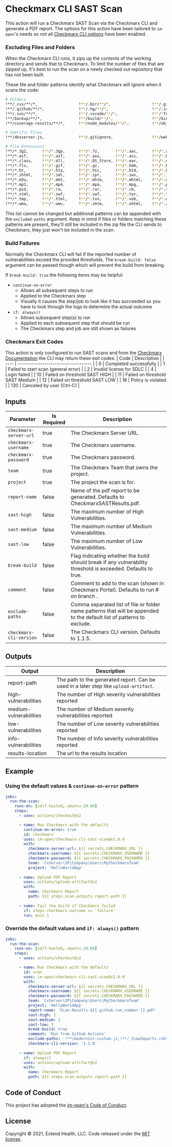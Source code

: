 # Checkmarx CLI SAST Scan

This action will run a Checkmarx SAST Scan via the Checkmarx CLI and generate a PDF report.  The options for this action have been tailored to `im-open`'s needs so not all [Checkmarx CLI options] have been enabled.

### Excluding Files and Folders
When the Checkmarx CLI runs, it zips up the contents of the working directory and sends that to Checkmarx.  To limit the number of files that are zipped up, it's best to run the scan on a newly checked out repository that has not been built.

These file and folder patterns identify what Checkmarx will ignore when it scans the code:
```sh
# Folders
!**/_cvs/**/*,                  !**/.bzr/**/*,                  !**/.git/**/*,             
!**/.github/**/*,               !**/.hg/**/*,                   !**/.idea/**/*, 
!**/.svn/**/*,                  !**/.vscode/**/*,               !**/*Tests*/**/*,     
!**/backup/**/*,                !**/build/**/*,                 !**/bin/**/*,
!**/coverage-results/**/*,      !**/node_modules/**/*,          !**/obj/**/*,

# Specific Files
!**/devserver.js,               !**/.gitignore,                 !**/webpack.config.js, 

# File Extensions
!**/*.3g2,      !**/*.3gp,      !**/*.7z,       !**/*.aac,      !**/*.ahtm,     !**/*.ahtml,
!**/*.aif,      !**/*.asf,      !**/*.asx,      !**/*.avi,      !**/*.bak,      !**/*.bmp,
!**/*.class,    !**/*.dll,      !**/*.DS_Store, !**/*.ear,      !**/*.exe,      !**/*.fhtml,
!**/*.flv,      !**/*.gif,      !**/*.gz,       !**/*.hdm,      !**/*.hdml,     !**/*.hsql,
!**/*.ht,       !**/*.hta,      !**/*.htc,      !**/*.htd,      !**/*.htmls,    !**/*.iff,
!**/*.ihtml,    !**/*.iml,      !**/*.ipr,      !**/*.iws,      !**/*.jar,      !**/*.jpg,
!**/*.m3u,      !**/*.mht,      !**/*.mhtm,     !**/*.mhtml,    !**/*.mid,      !**/*.mov,
!**/*.mp3,      !**/*.mp4,      !**/*.mpa,      !**/*.mpg,      !**/*.pdb,      !**/*.png,
!**/*.psd,      !**/*.ra,       !**/*.rar,      !**/*.rm,       !**/*.ssi,      !**/*.stm,
!**/*.stml,     !**/*.swf,      !**/*.swf,      !**/*.tar,      !**/*.tar.gz,   !**/*.tif,
!**/*.tmp,      !**/*.ttml,     !**/*.txn,      !**/*.vob,      !**/*.war,      !**/*.wav,
!**/*.wma,      !**/*.wmv,      !**/*.xhtm,     !**/*.xhtml,    !**/*.zip
```
  This list cannot be changed but additional patterns can be appended with the `excluded-paths` argument.  Keep in mind if files or folders matching these patterns are present, they'll still be included in the zip file the CLI sends to Checkmarx, they just won't be included in the scan.

### Build Failures
Normally the Checkmarx CLI will fail if the reported number of vulnerabilities exceed the provided thresholds.  The `break-build: false` argument can be passed though which will prevent the build from breaking.  

If `break-build: true` the following items may be helpful:
- `continue-on-error` 
  - Allows all subsequent steps to run  
  - Applied to the Checkmarx step 
  - Visually it causes the step/job to look like it has succeeded so you have to look through the logs to determine the actual outcome
- `if: always()` 
  - Allows subsequent step(s) to run  
  - Applied to each subsequent step that should be run
  - The Checkmarx step and job are still shown as failures 

### Checkmarx Exit Codes
This action is only configured to run SAST scans and from the [Checkmarx Documentation] the CLI may return these exit codes:
| Code | Description                          |
| ---- | ------------------------------------ |
| 0    | Completed successfully               |
| 1    | Failed to start scan (general error) |
| 2    | Invalid license for SDLC             |
| 4    | Login failed                         |
| 10   | Failed on threshold SAST HIGH        |
| 11   | Failed on threshold SAST Medium      |
| 12   | Failed on threshold SAST LOW         |
| 18   | Policy is violated                   |
| 130  | Canceled by user (Ctrl-C)            |


## Inputs

| Parameter               | Is Required | Description                                                                                                                    |
| ----------------------- | ----------- | ------------------------------------------------------------------------------------------------------------------------------ |
| `checkmarx-server-url`  | true        | The Checkmarx Server URL.                                                                                                      |
| `checkmarx-username`    | true        | The Checkmarx username.                                                                                                        |
| `checkmarx-password`    | true        | The Checkmarx password.                                                                                                        |
| `team`                  | true        | The Checkmarx Team that owns the project.                                                                                      |
| `project`               | true        | The project the scan is for.                                                                                                   |
| `report-name`           | false       | Name of the pdf report to be generated.  Defaults to CheckmarxSASTResults.pdf.                                                 |
| `sast-high`             | false       | The maximum number of High Vulnerabilities.                                                                                    |
| `sast-medium`           | false       | The maximum number of Medium Vulnerabilities.                                                                                  |
| `sast-low`              | false       | The maximum number of Low Vulnerabilities.                                                                                     |
| `break-build`           | false       | Flag indicating whether the build should break if any vulnerability threshold is exceeded.  Defaults to true.                  |
| `comment`               | false       | Comment to add to the scan (shown in Checkmarx Portal).  Defaults to *<WorkflowName>* run #*<RunNumber>* on branch *<branch>*. |
| `exclude-paths`         | false       | Comma separated list of file or folder name patterns that will be appended to the default list of patterns to exclude.         |
| `checkmarx-cli-version` | false       | The Checkmarx CLI version.  Defaults to 1.1.5.                                                                                 |

## Outputs

| Output                 | Description                                                                            |
| ---------------------- | -------------------------------------------------------------------------------------- |
| report-path            | The path to the generated report.  Can be used in a later step like `upload-artifact`. |
| high-vulnerabilities   | The number of High severity vulnerabilities reported                                   |
| medium-vulnerabilities | The number of Medium severity vulnerabilities reported                                 |
| low-vulnerabilities    | The number of Low severity vulnerabilities reported                                    |
| info-vulnerabilities   | The number of Info severity vulnerabilities reported                                   |
| results-location       | The url to the results location                                                        |
    

## Example

### Using the default values & `continue-on-error` pattern

```yml
jobs:
  run-the-scan:
    runs-on: [self-hosted, ubuntu-20.04]
    steps:
      - uses: actions/checkout@v2

      - name: Run Checkmarx with the defaults
        continue-on-error: true
        id: checkmarx
        uses: im-open/checkmarx-cli-sast-scan@v1.0.0
        with:
          checkmarx-server-url: ${{ secrets.CHECKMARX_URL }}
          checkmarx-username: ${{ secrets.CHECKMARX_USERNAME }} 
          checkmarx-password: ${{ secrets.CHECKMARX_PASSWORD }}
          team: 'CxServer\SP\Company\Users\MyCheckmarxTeam'
          project: 'HelloWorldApp'
      
      - name: Upload PDF Report  
        uses: actions/upload-artifact@v2
        with:
          name: Checkmarx Report
          path: ${{ steps.scan.outputs.report-path }}
      
      - name: Fail the build if Checkmarx failed
        if: steps.checkmarx.outcome == 'failure'
        run: exit 1
```

### Override the default values and `if: always()` pattern

```yml
jobs:
  run-the-scan:
    runs-on: [self-hosted, ubuntu-20.04]
    steps:
      - uses: actions/checkout@v2

      - name: Run Checkmarx with the defaults
        id: scan
        uses: im-open/checkmarx-cli-sast-scan@v1.0.0
        with:
          checkmarx-server-url: ${{ secrets.CHECKMARX_URL }}
          checkmarx-username: ${{ secrets.CHECKMARX_USERNAME }} 
          checkmarx-password: ${{ secrets.CHECKMARX_PASSWORD }}
          team: 'CxServer\SP\Company\Users\MyCheckmarxTeam'
          project: 'HelloWorldApp'
          report-name: 'Scan-Results-${{ github.run_number }}.pdf'
          sast-high: 1
          sast-medium: 2
          sast-low: 3
          break-build: true
          comment: 'Run from Github Actions'
          exclude-paths: '!**/modernizr-custom.js,!**/_ViewImports.cshtml,!**/.terraform/**/*'
          checkmarx-cli-version: '1.1.0'
      
      - name: Upload PDF Report  
        if: always()
        uses: actions/upload-artifact@v2
        with:
          name: Checkmarx Report
          path: ${{ steps.scan.outputs.report-path }}
```

## Code of Conduct

This project has adopted the [im-open's Code of Conduct](https://github.com/im-open/.github/blob/master/CODE_OF_CONDUCT.md).

## License

Copyright &copy; 2021, Extend Health, LLC. Code released under the [MIT license](LICENSE).

[Checkmarx CLI Options]: https://checkmarx.atlassian.net/wiki/spaces/SD/pages/3053847822/Running+Scans+from+the+CLI
[Checkmarx Documentation]: https://checkmarx.atlassian.net/wiki/spaces/SD/pages/3053847822/Running+Scans+from+the+CLI